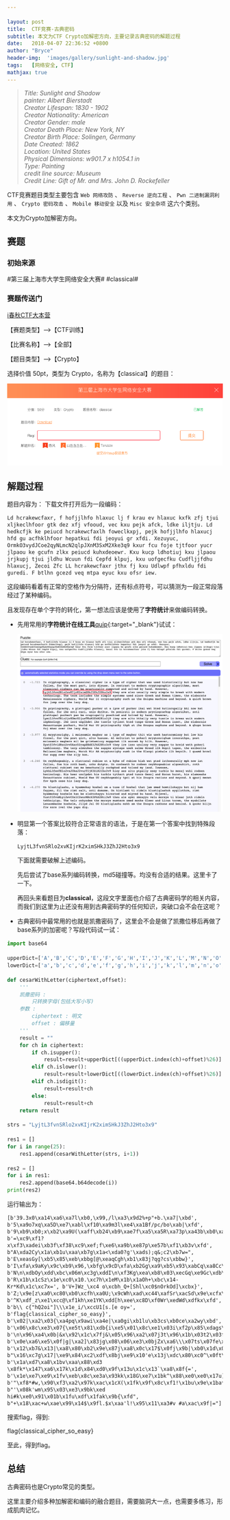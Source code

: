 ```yaml
---

layout: post
title:  CTF竞赛-古典密码
subtitle: 本文为CTF Crypto加解密方向，主要记录古典密码的解题过程
date:   2018-04-07 22:36:52 +0800
author: "Bryce"
header-img:  'images/gallery/sunlight-and-shadow.jpg'
tags:   [网络安全, CTF]
mathjax: true
---
```


> <cite>Title: Sunlight and Shadow  
painter: Albert Bierstadt  
Creator Lifespan: 1830 - 1902  
Creator Nationality: American  
Creator Gender: male  
Creator Death Place: New York, NY  
Creator Birth Place: Solingen, Germany  
Date Created: 1862  
Location: United States  
Physical Dimensions: w901.7 x h1054.1 in  
Type: Painting  
credit line source: Museum  
Credit Line: Gift of Mr. and Mrs. John D. Rockefeller   </cite>  

CTF竞赛题目类型主要包含 `Web 网络攻防` 、 `Reverse 逆向工程` 、 `Pwn 二进制漏洞利用` 、 `Crypto 密码攻击` 、 `Mobile 移动安全`  以及 `Misc 安全杂项` 这六个类别。

本文为Crypto加解密方向。

## 赛题

### 初始来源

#第三届上海市大学生网络安全大赛# #classical#

### 赛题传送门

<a href="https://www.ichunqiu.com/battalion?t=1" target="_blank">i春秋CTF大本营</a>  

【赛题类型】—>【CTF训练】

【比赛名称】—>【全部】

【题目类型】—>【Crypto】

选择价值 50pt，类型为 Crypto，名称为【classical】的题目：

![ctf-20180407210853034](/images/posts/ctf/ctf-20180407210853034.png)

## 解题过程

题目内容为：
下载文件打开后为一段编码：

```text
Ld hcrakewcfaxr, f hofjjlhfo hlaxuc lj f krau ev hlaxuc kxfk zfj tjui xljkeclhfoor gtk dez xfj vfooud, vec kxu pejk afck, ldke iljtju. Ld hedkcfjk ke peiucd hcrakewcfaxlh foweclkxpj, pejk hofjjlhfo hlaxucj hfd gu acfhklhfoor hepatkui fdi jeoyui gr xfdi. Xezuyuc, OrmkO3vydJCoe2qyNLmcN2qlpJXnM3SxM2Xke3q9 kxur fcu foje tjtfoor yucr jlpaou ke gcufn zlkx peiucd kuhxdeoewr. Kxu kucp ldhotiuj kxu jlpaou jrjkupj tjui jldhu Wcuun fdi Cepfd klpuj, kxu uofgecfku Cudfljjfdhu hlaxucj, Zecoi Zfc LL hcrakewcfaxr jthx fj kxu Udlwpf pfhxldu fdi guredi. F btlhn gcezd veq mtpa eyuc kxu ofsr iew.
```

这段编码看着有正常的空格作为分隔符，还有标点符号，可以猜测为一段正常段落经过了某种编码。

且发现存在单个字符的转化，第一想法应该是使用了**字符统计**来做编码转换。

- 先用常用的**字符统计在线工具**[quip](http://quipqiup.com/){:target="_blank"}试试：

  ![ctf-20180407211413755](/images/posts/ctf/ctf-20180407211413755.png)

- 明显第一个答案比较符合正常语言的语法，于是在第一个答案中找到特殊段落：

  ```LyjtL3fvnSRlo2xvKIjrK2ximSHkJ3ZhJ2Hto3x9```

  下面就需要破解上述编码。

  先后尝试了base系列编码转换，md5碰撞等。均没有合适的结果。这里卡了一下。

  再回头来看题目为**classical**，这段文字里面也介绍了古典密码学的相关内容，而我们到这里为止还没有用到古典密码学的任何知识，突破口会不会在这呢？

- 古典密码中最常用的也就是凯撒密码了，这里会不会是做了凯撒位移后再做了base系列的加密呢？写段代码试一试：

```Python
import base64

upperDict=['A','B','C','D','E','F','G','H','I','J','K','L','M','N','O','P','Q','R','S','T','U','V','W','X','Y','Z']
lowerDict=['a','b','c','d','e','f','g','h','i','j','k','l','m','n','o','p','q','r','s','t','u','v','w','x','y','z']

def cesarWithLetter(ciphertext,offset):
    '''
    凯撒密码 :
        只转换字母(包括大写小写)
    参数 : 
        ciphertext : 明文
        offset : 偏移量
    '''
    result = ""
    for ch in ciphertext:
        if ch.isupper():
            result=result+upperDict[((upperDict.index(ch)+offset)%26)]
        elif ch.islower():
            result=result+lowerDict[((lowerDict.index(ch)+offset)%26)]
        elif ch.isdigit():
            result=result+ch
        else:
            result=result+ch
    return result

strs = "LyjtL3fvnSRlo2xvKIjrK2ximSHkJ3ZhJ2Hto3x9"

res1 = []
for i in range(25):
    res1.append(cesarWithLetter(strs, i+1))

res2 = []
for i in res1:
    res2.append(base64.b64decode(i))
print(res2)
```

运行输出为：

```text
[b'39.3x0\xa14\xa6\xa7l\xb0,\x99,/l\xa3\x9d2%+p"+b.\xa7|\xbd', b'5\xa9o7xq\xa5D\xe7\xabl\xf10\xa9m3l\xe4\xa1Bf/pc/bo\xab|\xfd', b'9\xb9\xb0;x\xb2\xa9U(\xaff\xb24\xb9\xae7f\xa5\xa5R\xa73p\xa43b\xb0\xafv\xbd', b'=\xc9\xf1?x\xf3\xadei\xb3f\xf38\xc9\xef;f\xe6\xa9b\xe87p\xe57b\xf1\xb3v\xfd', b"A\xda2Cy\x1a\xb1u\xaa\xb7g\x1a<\xda0?g'\xads);q&;c2\xb7w=", b'E\xeasGy[\xb5\x85\xeb\xbbg[@\xeaqCgh\xb1\x83j?qg?cs\xbbw}', b'I\xfa\x9aKy\x9c\xb9\x96,\xbfg\x9cD\xfa\xb2Gg\xa9\xb5\x93\xabCq\xa8Cc\x9a\xbfw\xbd', b'N\n\xdbOy\xdd\xbc\x06m\xc3g\xddI\n\xf3Kg\xea\xb8\x03\xecGq\xe9Gc\xdb\xc3w\xfd', b'R\x1b\x1cSz\x1e\xc0\x10.\xc7h\x1eM\x1b\x1aOh+\xbc\x14-Kr*Kd\x1c\xc7x=', b'V+]Wz_\xc4 o\xcbh_Q+[Shl\xc0$nOrkOd]\xcbx}', b'Z;\x9e[z\xa0\xc80\xb0\xcfh\xa0U;\x9cWh\xad\xc44\xafSr\xacSd\x9e\xcfx\xbd', b'^K\xdf_z\xe1\xcc@\xf1kh\xe1YK\xdd[h\xee\xc8D\xf0Wr\xedWd\xdfkx\xfd', b'b\\ c{"hQ2oi"]\\\x1e_i/\xccU1[s.[e oy=', b'flag{classical_cipher_so_easy}', b'\x02|\xa2\x03{\xa4pq\x9awi\xa4e|\xa0gi\xb1lu\xb3cs\xb0ce\xa2wy\xbd', b'\x06\x8c\xe3\x07{\xe5t\x81\xdb{i\xe5\x01\x8c\xe1\x03i\xf2p\x85\xdags\xf1ge\xe3{y\xfd', b'\n\x96\xa4\x0b|&x\x92\x1c\x7fj&\x05\x96\xa2\x07j3t\x96\x1b\x03t2\x03f$\x7fz=', b'\x0e\xa6\xe5\x0f|g|\xa2]\x83jg\x08\x06\xe3\x0bjZx\xa6\\\x07ts\x07fe\x83z}', b'\x12\xb7&\x13|\xa8\x80\xb2\x9e\x87j\xa8\x0c\x17$\x0fj\x9b|\xb0\x1d\x0bt\x9a\x0b`&\x87z\xbd', b"\x16\xc7g\x17|\xe9\x84\xc2\xdf\x8bj\xe9\x10'e\x13j\xdc\x80\xc0^\x0ft\xdb\x0f`g\x8bz\xfd", b'\x1a\xd7\xa8\x1bv\xaa\x88\xd3 \x8fk*\x147\xa6\x17k\x1d\x84\xd0\x9f\x13u\x1c\x13`\xa8\x8f{=', b'\x1e\xe7\xe9\x1fv\xeb\x8c\xe3a\x93kk\x18G\xe7\x1bk^\x88\xe0\xe0\x17u]\x17`\xe9\x93{}', b'"\xf8*#w,\x90\xf3\xa2\x97k\xac\x1cX(\x1fk\x9f\x8c\xf1!\x1bu\x9e\x1ba*\x97{\xbd', b"'\x08k'wm\x95\x03\xe3\x9bk\xed hi#k\xe0\x91\x01b\x1fu\xdf\x1fak\x9b{\xfd", b"+\x18\xac+w\xae\x99\x14$\x9fl.$x\xaa'l!\x95\x11\xa3#v #a\xac\x9f|="]
```

搜索flag，得到:

flag{classical_cipher_so_easy}

至此，得到flag。

## 总结

古典密码也是Crypto常见的类型。

这里主要介绍多种加解密和编码的融合题目，需要脑洞大一点，也需要多练习，形成肌肉记忆。
